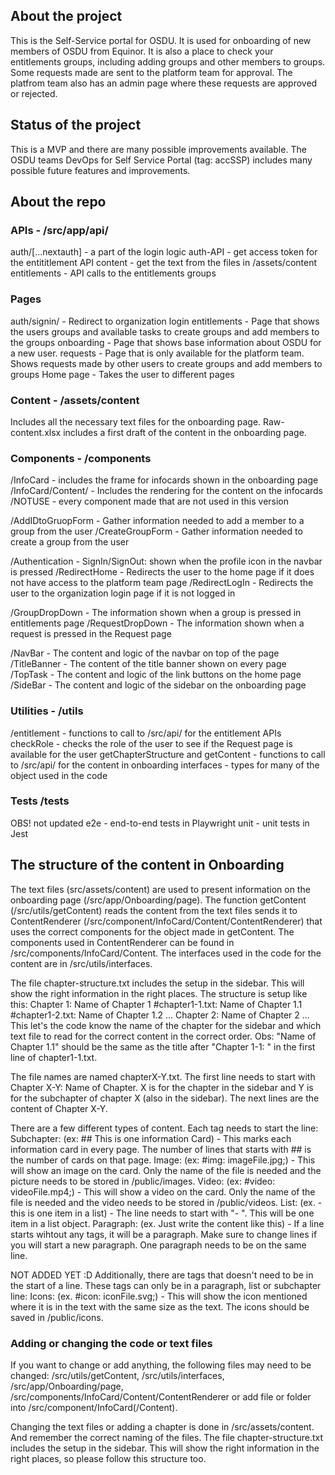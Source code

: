 ## About the project

This is the Self-Service portal for OSDU. It is used for onboarding of new members of OSDU from Equinor. It is also a place to check your entitlements groups, including adding groups and other members to groups. Some requests made are sent to the platform team for approval. The platfrom team also has an admin page where these requests are approved or rejected.

## Status of the project

This is a MVP and there are many possible improvements available.
The OSDU teams DevOps for Self Service Portal (tag: accSSP) includes many possible future features and improvements.

## About the repo

### APIs - /src/app/api/

auth/[...nextauth] - a part of the login logic
auth-API - get access token for the entititlement API
content - get the text from the files in /assets/content
entitlements - API calls to the entitlements groups

### Pages

auth/signin/ - Redirect to organization login
entitlements - Page that shows the users groups and available tasks to create groups and add members to the groups
onboarding - Page that shows base information about OSDU for a new user.
requests - Page that is only available for the platform team. Shows requests made by other users to create groups and add members to groups
Home page - Takes the user to different pages

### Content - /assets/content

Includes all the necessary text files for the onboarding page.
Raw-content.xlsx includes a first draft of the content in the onboarding page.

### Components - /components

/InfoCard - includes the frame for infocards shown in the onboarding page
/InfoCard/Content/ - Includes the rendering for the content on the infocards
/NOTUSE - every component made that are not used in this version

/AddIDtoGruopForm - Gather information needed to add a member to a group from the user
/CreateGroupForm - Gather information needed to create a group from the user

/Authentication - SignIn/SignOut: shown when the profile icon in the navbar is pressed
/RedirectHome - Redirects the user to the home page if it does not have access to the platform team page
/RedirectLogIn - Redirects the user to the organization login page if it is not logged in

/GroupDropDown - The information shown when a group is pressed in entitlements page
/RequestDropDown - The information shown when a request is pressed in the Request page

/NavBar - The content and logic of the navbar on top of the page
/TitleBanner - The content of the title banner shown on every page
/TopTask - The content and logic of the link buttons on the home page
/SideBar - The content and logic of the sidebar on the onboarding page

### Utilities - /utils

/entitlement - functions to call to /src/api/ for the entitlement APIs
checkRole - checks the role of the user to see if the Request page is available for the user
getChapterStructure and getContent - functions to call to /src/api/ for the content in onboarding
interfaces - types for many of the object used in the code

### Tests /tests

OBS! not updated
e2e - end-to-end tests in Playwright
unit - unit tests in Jest

## The structure of the content in Onboarding

The text files (src/assets/content) are used to present information on the onboarding page (/src/app/Onboarding/page). The function getContent (/src/utils/getContent) reads the content from the text files sends it to ContentRenderer (/src/component/InfoCard/Content/ContentRenderer) that uses the correct components for the object made in getContent. The components used in ContentRenderer can be found in /src/components/InfoCard/Content. The interfaces used in the code for the content are in /src/utils/interfaces.

The file chapter-structure.txt includes the setup in the sidebar. This will show the right information in the right places. The structure is setup like this:
Chapter 1: Name of Chapter 1
#chapter1-1.txt: Name of Chapter 1.1
#chapter1-2.txt: Name of Chapter 1.2
...
Chapter 2: Name of Chapter 2
...
This let's the code know the name of the chapter for the sidebar and which text file to read for the correct content in the correct order. Obs: "Name of Chapter 1.1" should be the same as the title after "Chapter 1-1: " in the first line of chapter1-1.txt.

The file names are named chapterX-Y.txt.
The first line needs to start with Chapter X-Y: Name of Chapter. X is for the chapter in the sidebar and Y is for the subchapter of chapter X (also in the sidebar).
The next lines are the content of Chapter X-Y.

There are a few different types of content. Each tag needs to start the line:
Subchapter: (ex: ## This is one information Card) - This marks each information card in every page. The number of lines that starts with ## is the number of cards on that page.
Image: (ex: #img: imageFile.jpg;) - This will show an image on the card. Only the name of the file is needed and the picture needs to be stored in /public/images.
Video: (ex: #video: videoFile.mp4;) - This will show a video on the card. Only the name of the file is needed and the video needs to be stored in /public/videos.
List: (ex. - this is one item in a list) - The line needs to start with "- ". This will be one item in a list object.
Paragraph: (ex. Just write the content like this) - If a line starts wihtout any tags, it will be a paragraph. Make sure to change lines if you will start a new paragraph. One paragraph needs to be on the same line.

NOT ADDED YET :D
Additionally, there are tags that doesn't need to be in the start of a line. These tags can only be in a paragraph, list or subchapter line:
Icons: (ex. #icon: iconFile.svg;) - This will show the icon mentioned where it is in the text with the same size as the text. The icons should be saved in /public/icons.

### Adding or changing the code or text files

If you want to change or add anything, the following files may need to be changed: /src/utils/getContent, /src/utils/interfaces, /src/app/Onboarding/page, /src/components/InfoCard/Content/ContentRenderer or add file or folder into /src/component/InfoCard(/Content).

Changing the text files or adding a chapter is done in /src/assets/content. And remember the correct naming of the files. The file chapter-structure.txt includes the setup in the sidebar. This will show the right information in the right places, so please follow this structure too.
